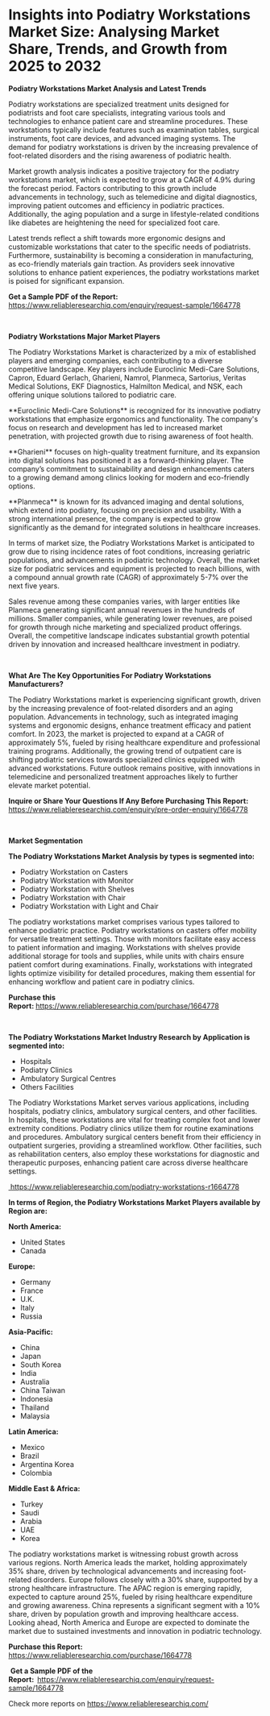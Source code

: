 <p><h1>Insights into Podiatry Workstations Market Size: Analysing Market Share, Trends, and Growth from 2025 to 2032</h1></p><p><strong>Podiatry Workstations Market Analysis and Latest Trends</strong></p>
<p><p>Podiatry workstations are specialized treatment units designed for podiatrists and foot care specialists, integrating various tools and technologies to enhance patient care and streamline procedures. These workstations typically include features such as examination tables, surgical instruments, foot care devices, and advanced imaging systems. The demand for podiatry workstations is driven by the increasing prevalence of foot-related disorders and the rising awareness of podiatric health.</p><p>Market growth analysis indicates a positive trajectory for the podiatry workstations market, which is expected to grow at a CAGR of 4.9% during the forecast period. Factors contributing to this growth include advancements in technology, such as telemedicine and digital diagnostics, improving patient outcomes and efficiency in podiatric practices. Additionally, the aging population and a surge in lifestyle-related conditions like diabetes are heightening the need for specialized foot care. </p><p>Latest trends reflect a shift towards more ergonomic designs and customizable workstations that cater to the specific needs of podiatrists. Furthermore, sustainability is becoming a consideration in manufacturing, as eco-friendly materials gain traction. As providers seek innovative solutions to enhance patient experiences, the podiatry workstations market is poised for significant expansion.</p></p>
<p><strong>Get a Sample PDF of the Report:&nbsp;</strong> <a href="https://www.reliableresearchiq.com/enquiry/request-sample/1664778?utm_campaign=3171&utm_medium=2&utm_source=Github&utm_content=ia&utm_term=23032025&utm_id=podiatry-workstations">https://www.reliableresearchiq.com/enquiry/request-sample/1664778</a></p>
<p>&nbsp;</p>
<p><strong>Podiatry Workstations Major Market Players</strong></p>
<p><p>The Podiatry Workstations Market is characterized by a mix of established players and emerging companies, each contributing to a diverse competitive landscape. Key players include Euroclinic Medi-Care Solutions, Capron, Eduard Gerlach, Gharieni, Namrol, Planmeca, Sartorius, Veritas Medical Solutions, EKF Diagnostics, Halmilton Medical, and NSK, each offering unique solutions tailored to podiatric care.</p><p>**Euroclinic Medi-Care Solutions** is recognized for its innovative podiatry workstations that emphasize ergonomics and functionality. The company's focus on research and development has led to increased market penetration, with projected growth due to rising awareness of foot health.</p><p>**Gharieni** focuses on high-quality treatment furniture, and its expansion into digital solutions has positioned it as a forward-thinking player. The company’s commitment to sustainability and design enhancements caters to a growing demand among clinics looking for modern and eco-friendly options.</p><p>**Planmeca** is known for its advanced imaging and dental solutions, which extend into podiatry, focusing on precision and usability. With a strong international presence, the company is expected to grow significantly as the demand for integrated solutions in healthcare increases.</p><p>In terms of market size, the Podiatry Workstations Market is anticipated to grow due to rising incidence rates of foot conditions, increasing geriatric populations, and advancements in podiatric technology. Overall, the market size for podiatric services and equipment is projected to reach billions, with a compound annual growth rate (CAGR) of approximately 5-7% over the next five years.</p><p>Sales revenue among these companies varies, with larger entities like Planmeca generating significant annual revenues in the hundreds of millions. Smaller companies, while generating lower revenues, are poised for growth through niche marketing and specialized product offerings. Overall, the competitive landscape indicates substantial growth potential driven by innovation and increased healthcare investment in podiatry.</p></p>
<p>&nbsp;</p>
<p><strong>What Are The Key Opportunities For Podiatry Workstations Manufacturers?</strong></p>
<p><p>The Podiatry Workstations market is experiencing significant growth, driven by the increasing prevalence of foot-related disorders and an aging population. Advancements in technology, such as integrated imaging systems and ergonomic designs, enhance treatment efficacy and patient comfort. In 2023, the market is projected to expand at a CAGR of approximately 5%, fueled by rising healthcare expenditure and professional training programs. Additionally, the growing trend of outpatient care is shifting podiatric services towards specialized clinics equipped with advanced workstations. Future outlook remains positive, with innovations in telemedicine and personalized treatment approaches likely to further elevate market potential.</p></p>
<p><strong>Inquire or Share Your Questions If Any Before Purchasing This Report:</strong> <a href="https://www.reliableresearchiq.com/enquiry/pre-order-enquiry/1664778?utm_campaign=3171&utm_medium=2&utm_source=Github&utm_content=ia&utm_term=23032025&utm_id=podiatry-workstations">https://www.reliableresearchiq.com/enquiry/pre-order-enquiry/1664778</a></p>
<p>&nbsp;</p>
<p><strong>Market Segmentation</strong></p>
<p><strong>The Podiatry Workstations Market Analysis by types is segmented into:</strong></p>
<p><ul><li>Podiatry Workstation on Casters</li><li>Podiatry Workstation with Monitor</li><li>Podiatry Workstation with Shelves</li><li>Podiatry Workstation with Chair</li><li>Podiatry Workstation with Light and Chair</li></ul></p>
<p><p>The podiatry workstations market comprises various types tailored to enhance podiatric practice. Podiatry workstations on casters offer mobility for versatile treatment settings. Those with monitors facilitate easy access to patient information and imaging. Workstations with shelves provide additional storage for tools and supplies, while units with chairs ensure patient comfort during examinations. Finally, workstations with integrated lights optimize visibility for detailed procedures, making them essential for enhancing workflow and patient care in podiatry clinics.</p></p>
<p><strong>Purchase this Report:&nbsp;</strong><a href="https://www.reliableresearchiq.com/purchase/1664778?utm_campaign=3171&utm_medium=2&utm_source=Github&utm_content=ia&utm_term=23032025&utm_id=podiatry-workstations">https://www.reliableresearchiq.com/purchase/1664778</a></p>
<p>&nbsp;</p>
<p><strong>The Podiatry Workstations Market Industry Research by Application is segmented into:</strong></p>
<p><ul><li>Hospitals</li><li>Podiatry Clinics</li><li>Ambulatory Surgical Centres</li><li>Others Facilities</li></ul></p>
<p><p>The Podiatry Workstations Market serves various applications, including hospitals, podiatry clinics, ambulatory surgical centers, and other facilities. In hospitals, these workstations are vital for treating complex foot and lower extremity conditions. Podiatry clinics utilize them for routine examinations and procedures. Ambulatory surgical centers benefit from their efficiency in outpatient surgeries, providing a streamlined workflow. Other facilities, such as rehabilitation centers, also employ these workstations for diagnostic and therapeutic purposes, enhancing patient care across diverse healthcare settings.</p></p>
<p><a href="https://www.reliableresearchiq.com/podiatry-workstations-r1664778?utm_campaign=3171&utm_medium=2&utm_source=Github&utm_content=ia&utm_term=23032025&utm_id=podiatry-workstations">&nbsp;https://www.reliableresearchiq.com/podiatry-workstations-r1664778</a></p>
<p><strong>In terms of Region, the Podiatry Workstations Market Players available by Region are:</strong></p>
<p>
    <p> <strong> North America: </strong>
        <ul>
            <li>United States</li>
            <li>Canada</li>
        </ul>
        </p> 
    <p> <strong> Europe: </strong>
        <ul>
            <li>Germany</li>
            <li>France</li>
            <li>U.K.</li>
            <li>Italy</li>
            <li>Russia</li>
        </ul>
        </p> 
    <p> <strong> Asia-Pacific: </strong>
        <ul>
            <li>China</li>
            <li>Japan</li>
            <li>South Korea</li>
            <li>India</li>
            <li>Australia</li>
            <li>China Taiwan</li>
            <li>Indonesia</li>
            <li>Thailand</li>
            <li>Malaysia</li>
        </ul>
        </p> 
    <p> <strong> Latin America: </strong>
        <ul>
            <li>Mexico</li>
            <li>Brazil</li>
            <li>Argentina Korea</li>
            <li>Colombia</li>
        </ul>
        </p> 
    <p> <strong> Middle East & Africa: </strong>
        <ul>
            <li>Turkey</li>
            <li>Saudi</li>
            <li>Arabia</li>
            <li>UAE</li>
            <li>Korea</li>
        </ul>
    </p>
    </p>
<p><p>The podiatry workstations market is witnessing robust growth across various regions. North America leads the market, holding approximately 35% share, driven by technological advancements and increasing foot-related disorders. Europe follows closely with a 30% share, supported by a strong healthcare infrastructure. The APAC region is emerging rapidly, expected to capture around 25%, fueled by rising healthcare expenditure and growing awareness. China represents a significant segment with a 10% share, driven by population growth and improving healthcare access. Looking ahead, North America and Europe are expected to dominate the market due to sustained investments and innovation in podiatric technology.</p></p>
<p><strong>Purchase this Report: </strong><a href="https://www.reliableresearchiq.com/purchase/1664778?utm_campaign=3171&utm_medium=2&utm_source=Github&utm_content=ia&utm_term=23032025&utm_id=podiatry-workstations">https://www.reliableresearchiq.com/purchase/1664778</a></p>
<p>&nbsp;<strong>Get a Sample PDF of the Report:&nbsp;&nbsp;</strong><a href="https://www.reliableresearchiq.com/enquiry/request-sample/1664778?utm_campaign=3171&utm_medium=2&utm_source=Github&utm_content=ia&utm_term=23032025&utm_id=podiatry-workstations">https://www.reliableresearchiq.com/enquiry/request-sample/1664778</a></p>
<p><strong></strong></p>
<p>Check more reports on <a href="https://www.reliableresearchiq.com/?utm_campaign=3171&utm_medium=2&utm_source=Github&utm_content=ia&utm_term=23032025&utm_id=podiatry-workstations">https://www.reliableresearchiq.com/</a></p>